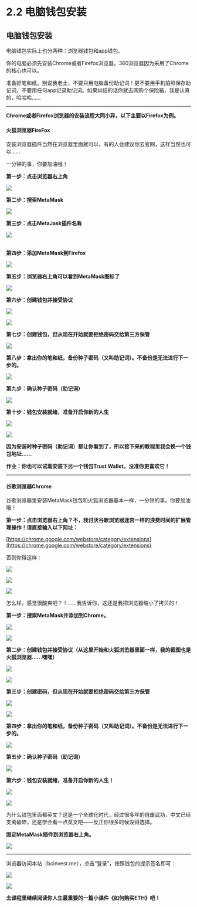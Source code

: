 # 2.2 电脑钱包安装

## 电脑钱包安装

电脑钱包实际上也分两种：浏览器钱包和app钱包。

你的电脑必须先安装Chrome或者Firefox浏览器。360浏览器因为采用了Chrome的核心也可以。

准备好笔和纸。别说我老土，不要只用电脑备份助记词！更不要用手机拍照保存助记词，不要用任何app记录助记词。如果纠结的话你就去网购个保险箱，我是认真的，哈哈哈……

***

**Chrome或者Firefox浏览器的安装流程大同小异，以下主要以Firefox为例。**

#### 火狐浏览器FireFox

安装浏览器插件当然在浏览器里面就可以，有的人会建议你去官网，这样当然也可以……

一分钟的事，你要加油哦！

**第一步：点击浏览器右上角**

![](../.gitbook/assets/2020-09-07\_firefox01.png)

**第二步：搜索MetaMask**

![](../.gitbook/assets/2020-09-07\_firefox02.png)

**第三步：点击MetaJask插件名称**

![](../.gitbook/assets/2020-09-07\_firefox03.png)

\
**第四步：添加MetaMask到Firefox**

![](../.gitbook/assets/2020-09-07\_firefox04.png)

**第五步：浏览器右上角可以看到MetaMask图标了**

![](../.gitbook/assets/2020-09-07\_firefox05.png)

**第六步：创建钱包并接受协议**

![](../.gitbook/assets/2020-09-07\_firefox06.png)

![](../.gitbook/assets/2020-09-07\_firefox08.png)

**第七步：创建钱包，但从现在开始就要拒绝密码交给第三方保管**

![](../.gitbook/assets/2020-09-07\_firefox07.png)

**第八步：拿出你的笔和纸，备份种子密码（又叫助记词）。不备份是无法进行下一步的。**

![](https://bcinvest.me/images/articles/2020/2020-09-07\_firefox11.png)

**第九步：确认种子密码（助记词）**

![](https://bcinvest.me/images/articles/2020/2020-09-07\_firefox12.png)

**第十步：钱包安装就绪，准备开启你新的人生**

![](https://bcinvest.me/images/articles/2020/2020-09-07\_firefox13.png)

&#x20;

![](https://bcinvest.me/images/articles/2020/2020-09-07\_firefox14.png)

**因为安装时种子密码（助记词）都让你看到了，所以接下来的教程里我会换一个钱包地址……**

**作业：你也可以试着安装下另一个钱包Trust Wallet。没准你更喜欢它！**

***

#### 谷歌浏览器Chrome

谷歌浏览器里安装MetaMask钱包和火狐浏览器基本一样，一分钟的事。你要加油哦！

**第一步：点击浏览器右上角？不，我讨厌谷歌浏览器迷宫一样的浪费时间的扩展管理操作！请直接输入以下网址：**

[https://chrome.google.com/webstore/category/extensions](https://chrome.google.com/webstore/category/extensions)

否则你得这样：

![](https://bcinvest.me/images/articles/2020/chrome\_pc/metamask-pc-01.png)

&#x20;

![](https://bcinvest.me/images/articles/2020/chrome\_pc/metamask-pc-02.png)

&#x20;

![](https://bcinvest.me/images/articles/2020/chrome\_pc/metamask-pc-03.png)

怎么样，感觉很酸爽吧？！……我告诉你，这还是我把浏览器缩小了拷贝的！

**第一步：搜索MetaMask并添加到Chrome。**

![](https://bcinvest.me/images/articles/2020/chrome\_pc/metamask-pc-04.png)

&#x20;

![](https://bcinvest.me/images/articles/2020/chrome\_pc/metamask-pc-05.png)

**第二步：创建钱包并接受协议（从这里开始和火狐浏览器里面一样，我的截图也是火狐浏览器……嘿嘿）**

![](https://bcinvest.me/images/articles/2020/2020-09-07\_firefox07.png)

&#x20;

![](https://bcinvest.me/images/articles/2020/2020-09-07\_firefox08.png)

**第三步：创建密码，但从现在开始就要拒绝密码交给第三方保管**

![](https://bcinvest.me/images/articles/2020/2020-09-07\_firefox09.png)

&#x20;

![](https://bcinvest.me/images/articles/2020/2020-09-07\_firefox10.png)

**第四步：拿出你的笔和纸，备份种子密码（又叫助记词）。不备份是无法进行下一步的。**

![](https://bcinvest.me/images/articles/2020/2020-09-07\_firefox11.png)

**第五步：确认种子密码（助记词）**

![](https://bcinvest.me/images/articles/2020/2020-09-07\_firefox12.png)

**第六步：钱包安装就绪，准备开启你新的人生！**

![](https://bcinvest.me/images/articles/2020/2020-09-07\_firefox13.png)

&#x20;

![](https://bcinvest.me/images/articles/2020/2020-09-07\_firefox14.png)

为什么钱包里面都英文？这是一个全球化时代，经过很多年的自废武功，中文已经支离破碎，还是学会看一点英文吧——反正你很多时候没得选择。 &#x20;

**固定MetaMask插件到浏览器右上角。**

![](https://bcinvest.me/images/articles/2020/chrome\_pc/metamask-pc-14.png)

***

浏览器访问本站（bcinvest.me），点击“登录”，按照钱包的提示签名即可：

![](https://bcinvest.me/images/articles/2020/chrome\_pc/metamask-pc-15.png)

&#x20;

![](https://bcinvest.me/images/articles/2020/chrome\_pc/metamask-pc-16.png)

**去课程里继续阅读你人生最重要的一篇小课件《如何购买ETH》吧！**
